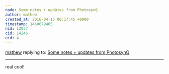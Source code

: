 ```yaml
---
node: Some notes + updates from PhotosynQ
author: mathew
created_at: 2016-04-15 00:17:45 +0000
timestamp: 1460679465
nid: 12937
cid: 14246
uid: 4
---
```




[mathew](../profile/mathew) replying to: [Some notes + updates from PhotosynQ](../notes/gbathree/04-08-2016/some-notes-updates-from-photosynq)

----
real cool!